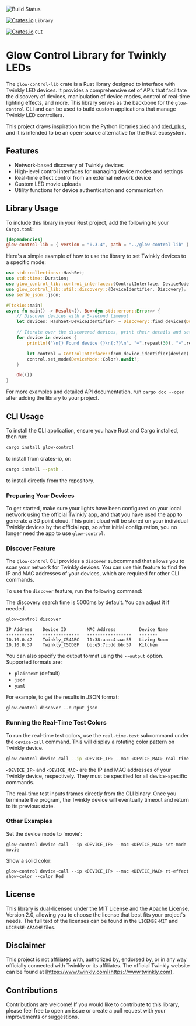 ![Build Status](https://github.com/cgorski/glow-control/actions/workflows/rust.yml/badge.svg?branch=main)

[![Crates.io](https://img.shields.io/crates/v/glow-control-lib.svg)](https://crates.io/crates/glow-control-lib)
`Library`

[![Crates.io](https://img.shields.io/crates/v/glow-control.svg)](https://crates.io/crates/glow-control)
`CLI`

# Glow Control Library for Twinkly LEDs

The `glow-control-lib` crate is a Rust library designed to interface with Twinkly LED devices. It provides a
comprehensive set of APIs that facilitate the discovery of devices, manipulation of device modes, control of real-time
lighting effects, and more. This library serves as the backbone for the `glow-control` CLI and can be used to build
custom applications that manage Twinkly LED controllers.

This project draws inspiration from the Python libraries [xled](https://github.com/scrool/xled)
and [xled_plus](https://github.com/Anders-Holst/xled_plus), and it is intended to be an open-source alternative for the
Rust ecosystem.

## Features

- Network-based discovery of Twinkly devices
- High-level control interfaces for managing device modes and settings
- Real-time effect control from an external network device
- Custom LED movie uploads
- Utility functions for device authentication and communication

## Library Usage

To include this library in your Rust project, add the following to your `Cargo.toml`:

```toml
[dependencies]
glow-control-lib = { version = "0.3.4", path = "../glow-control-lib" }
```

Here's a simple example of how to use the library to set Twinkly devices to a specific mode:

```rust
use std::collections::HashSet;
use std::time::Duration;
use glow_control_lib::control_interface::{ControlInterface, DeviceMode};
use glow_control_lib::util::discovery::{DeviceIdentifier, Discovery};
use serde_json::json;

#[tokio::main]
async fn main() -> Result<(), Box<dyn std::error::Error>> {
    // Discover devices with a 5-second timeout
    let devices: HashSet<DeviceIdentifier> = Discovery::find_devices(Duration::from_secs(5)).await?;

    // Iterate over the discovered devices, print their details and set their mode
    for device in devices {
        println!("\n{} Found device {}\n{:?}\n", "=".repeat(30), "=".repeat(30), device);

        let control = ControlInterface::from_device_identifier(device).await?;
        control.set_mode(DeviceMode::Color).await?;
    }

    Ok(())
}
```

For more examples and detailed API documentation, run `cargo doc --open` after adding the library to your project.

## CLI Usage

To install the CLI application, ensure you have Rust and Cargo installed, then run:

```bash
cargo install glow-control
```

to install from crates-io, or:

```bash
cargo install --path .
```

to install directly from the repository.

### Preparing Your Devices

To get started, make sure your lights have been configured on your local network using the official Twinkly app, and
that you have used the app to generate a 3D point cloud. This point cloud will be stored on your individual Twinkly
devices by the official app, so after initial configuration, you no longer need the app to use `glow-control`.

### Discover Feature

The `glow-control` CLI provides a `discover` subcommand that allows you to scan your network for Twinkly devices. You
can use this feature to find the IP and MAC addresses of your devices, which are required for other CLI commands.

To use the `discover` feature, run the following command:

The discovery search time is 5000ms by default. You can adjust it if needed.

```
glow-control discover
```

```
IP Address    Device ID        MAC Address         Device Name
-----------   --------------   -----------------   -------  
10.10.0.42    Twinkly_C54ABC   11:38:aa:c4:aa:55   Living Room  
10.10.0.37    Twinkly_C5CDEF   bb:e5:7c:dd:bb:57   Kitchen    
```

You can also specify the output format using the `--output` option. Supported formats are:

- `plaintext` (default)
- `json`
- `yaml`

For example, to get the results in JSON format:

```
glow-control discover --output json
```

### Running the Real-Time Test Colors

To run the real-time test colors, use the `real-time-test` subcommand under the `device-call` command. This will display
a rotating color pattern on Twinkly device.

```bash
glow-control device-call --ip <DEVICE_IP> --mac <DEVICE_MAC> real-time-test
```

`<DEVICE_IP>` and `<DEVICE_MAC>` are the IP and MAC addresses of your Twinkly device, respectively. They must be
specified for all device-specific commands.

The real-time test inputs frames directly from the CLI binary. Once you terminate the program, the Twinkly device will
eventually timeout and return to its previous state.

### Other Examples

Set the device mode to 'movie':

```glow-control device-call --ip <DEVICE_IP> --mac <DEVICE_MAC> set-mode movie```

Show a solid color:

```glow-control device-call --ip <DEVICE_IP> --mac <DEVICE_MAC> rt-effect show-color --color Red```

## License

This library is dual-licensed under the MIT License and the Apache License, Version 2.0, allowing you to choose the
license that best fits your project's needs. The full text of the licenses can be found in the `LICENSE-MIT`
and `LICENSE-APACHE` files.

## Disclaimer

This project is not affiliated with, authorized by, endorsed by, or in any way officially connected with Twinkly or its
affiliates. The official Twinkly website can be found at [https://www.twinkly.com](https://www.twinkly.com).

## Contributions

Contributions are welcome! If you would like to contribute to this library, please feel free to open an issue or create
a pull request with your improvements or suggestions.


